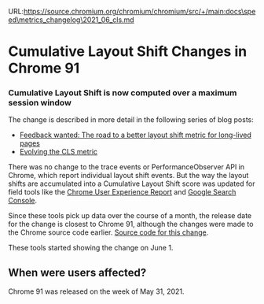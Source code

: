 URL:https://source.chromium.org/chromium/chromium/src/+/main:docs\speed\metrics_changelog\2021_06_cls.md

# Cumulative Layout Shift Changes in Chrome 91

### Cumulative Layout Shift is now computed over a maximum session window

The change is described in more detail in the following series of blog posts:
 * [Feedback wanted: The road to a better layout shift metric for long-lived pages](https://web.dev/better-layout-shift-metric/)
 * [Evolving the CLS metric](https://web.dev/evolving-cls/)

There was no change to the trace events or PerformanceObserver API in Chrome,
which report individual layout shift events. But the way the layout shifts are
accumulated into a Cumulative Layout Shift score was updated for field tools
like the [Chrome User Experience Report](https://developers.google.com/web/tools/chrome-user-experience-report)
and [Google Search Console](https://search.google.com/search-console/about).

Since these tools pick up data over the course of a month, the release date for
the change is closest to Chrome 91, although the changes were made to the Chrome
source code earlier. [Source code for this change](https://chromium-review.googlesource.com/c/chromium/src/+/2556583).

These tools started showing the change on June 1.

## When were users affected?

Chrome 91 was released on the week of May 31, 2021.
